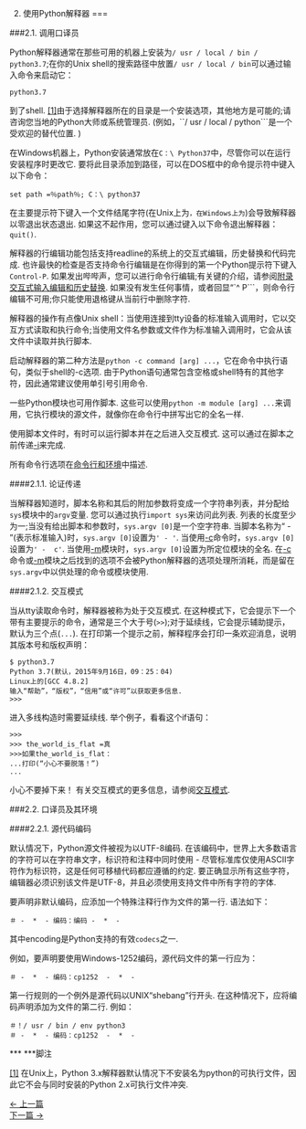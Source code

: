 2. 使用Python解释器
===

###2.1. 调用口译员

Python解释器通常在那些可用的机器上安装为```/ usr / local / bin / python3.7```;在你的Unix shell的搜索路径中放置```/ usr / local / bin```可以通过输入命令来启动它：

```
python3.7
```

到了shell.  [[1]](＃)由于选择解释器所在的目录是一个安装选项，其他地方是可能的;请咨询您当地的Python大师或系统管理员.  (例如，``/ usr / local / python```是一个受欢迎的替代位置. )

在Windows机器上，Python安装通常放在```C：\ Python37```中，尽管你可以在运行安装程序时更改它. 要将此目录添加到路径，可以在DOS框中的命令提示符中键入以下命令：

```
set path =％path％; C：\ python37
```

在主要提示符下键入一个文件结尾字符(在Unix上为``````````，在Windows上为``````````)会导致解释器以零退出状态退出. 如果这不起作用，您可以通过键入以下命令退出解释器：```quit()```. 

解释器的行编辑功能包括支持readline的系统上的交互式编辑，历史替换和代码完成. 也许最快的检查是否支持命令行编辑是在你得到的第一个Python提示符下键入```Control-P```. 如果发出哔哔声，您可以进行命令行编辑;有关键的介绍，请参阅[附录交互式输入编辑和历史替换](＃). 如果没有发生任何事情，或者回显“`^ P```，则命令行编辑不可用;你只能使用退格键从当前行中删除字符. 

解释器的操作有点像Unix shell：当使用连接到tty设备的标准输入调用时，它以交互方式读取和执行命令;当使用文件名参数或文件作为标准输入调用时，它会从该文件中读取并执行脚本. 

启动解释器的第二种方法是```python -c command [arg] ...```，它在命令中执行语句，类似于shell的-c选项. 由于Python语句通常包含空格或shell特有的其他字符，因此通常建议使用单引号引用命令. 

一些Python模块也可用作脚本. 这些可以使用```python -m module [arg] ...```来调用，它执行模块的源文件，就像你在命令行中拼写出它的全名一样. 

使用脚本文件时，有时可以运行脚本并在之后进入交互模式. 这可以通过在脚本之前传递[-i](＃)来完成. 

所有命令行选项在[命令行和环境](＃)中描述. 

####2.1.1. 论证传递

当解释器知道时，脚本名称和其后的附加参数将变成一个字符串列表，并分配给```sys```模块中的```argv```变量. 您可以通过执行```import sys```来访问此列表. 列表的长度至少为一;当没有给出脚本和参数时，```sys.argv [0]```是一个空字符串. 当脚本名称为“ - ”(表示标准输入)时，```sys.argv [0]```设置为```' - '```. 当使用[-c](＃)命令时，```sys.argv [0]```设置为```' -  c'```. 当使用[-m](＃)模块时，```sys.argv [0]```设置为所定位模块的全名. 在[-c](＃)命令或[-m](＃)模块之后找到的选项不会被Python解释器的选项处理所消耗，而是留在```sys.argv```中以供处理的命令或模块使用. 

####2.1.2. 交互模式

当从tty读取命令时，解释器被称为处于交互模式. 在这种模式下，它会提示下一个带有主要提示的命令，通常是三个大于号(```>>```);对于延续线，它会提示辅助提示，默认为三个点(```...```). 在打印第一个提示之前，解释程序会打印一条欢迎消息，说明其版本号和版权声明：

```
$ python3.7
Python 3.7(默认，2015年9月16日，09：25：04)
Linux上的[GCC 4.8.2]
输入“帮助”，“版权”，“信用”或“许可”以获取更多信息. 
>>>
```

进入多线构造时需要延续线. 举个例子，看看这个if语句：

```
>>>
>>> the_world_is_flat =真
>>>如果the_world_is_flat：
...打印(“小心不要脱落！”)
...
```

小心不要掉下来！
有关交互模式的更多信息，请参阅[交互模式](＃). 

###2.2. 口译员及其环境

####2.2.1. 源代码编码

默认情况下，Python源文件被视为以UTF-8编码. 在该编码中，世界上大多数语言的字符可以在字符串文字，标识符和注释中同时使用 - 尽管标准库仅使用ASCII字符作为标识符，这是任何可移植代码都应遵循的约定. 要正确显示所有这些字符，编辑器必须识别该文件是UTF-8，并且必须使用支持文件中所有字符的字体. 

要声明非默认编码，应添加一个特殊注释行作为文件的第一行. 语法如下：

```
＃ -  *  - 编码：编码 -  *  - 
```

其中encoding是Python支持的有效```codecs```之一. 

例如，要声明要使用Windows-1252编码，源代码文件的第一行应为：

```
＃ -  *  - 编码：cp1252  -  *  - 
```

第一行规则的一个例外是源代码以UNIX“shebang”行开头. 在这种情况下，应将编码声明添加为文件的第二行. 例如：

```
＃！/ usr / bin / env python3
＃ -  *  - 编码：cp1252  -  *  - 
```

*** ***脚注

[[1]](＃) 在Unix上，Python 3.x解释器默认情况下不安装名为python的可执行文件，因此它不会与同时安装的Python 2.x可执行文件冲突.

<div class="row center-block text-center">
    <div class="col-6">
        <a href="1.cn.html" class="badge badge-primary">← 上一篇</a>
    </div>
    <div class="col-6">
        <a href="3.cn.html" class="badge badge-primary">下一篇 →</a>
    </div>
</div>  